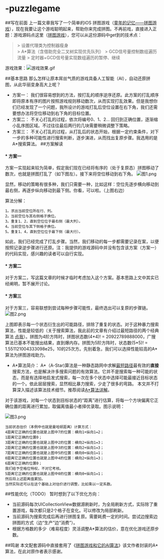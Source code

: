 # -puzzlegame

##写在前面
上一篇文章我写了一个简单的iOS 拼图游戏（[童年的记忆——拼图游戏](https://www.jianshu.com/p/8f1436f688d3)），现在我要让这个游戏聪明起来，帮助你来完成拼图。不再前戏，直接进入正题：游戏源码点这里（[拼图游戏](https://github.com/imsz5460/-puzzlegame)），您可以从这份源码中get到的技术点：
>  \>      设置代理类为控制器瘦身    
>  \>      A*算法（含借助完全二叉树实现优先队列）
>  \>      GCD信号量控制数组遍历流量
>  \>      定时器+GCD信号量实现数组遍历的暂停、继续

游戏效果：![游戏效果.gif](http://upload-images.jianshu.io/upload_images/4320229-e33f94ffade27ec4.gif?imageMogr2/auto-orient/strip%7CimageView2/2/w/1240)


##基本思路
那么怎样让原本屌丝气质的游戏具备人工智能（AI），自动还原拼图，从此华丽变身高大上呢？
+ 方案一：
我们很容易想到的方法，按打乱的顺序逆序还原。此方案的打乱顺序即将原本有序的图片按照游戏规则移动数次，从而实现打乱效果。但是我想你们已经发现了一个问题，我所设计的游戏打乱后空位设置在右下角，我们还需要想办法将空位移动到右下角的目标位置。
+ 方案二：
不关心打乱的过程，依次将编号0、1、2... 回归到正确位置，逐渐缩小乱序图区域。不过往往最后两行的几块需要稍微调整下策略。
+ 方案三：
不关心打乱的过程，从打乱后的状态开始，根据一定约束条件，对下一步的多种可能性进行搜索判断，逐步演进，从而找出复原步骤。我选用的是A*搜索算法。
##方案解读
####  *  方案一
方案一实现起来较为简单，假定我们现在已经将有序的（处于复原态）拼图移动了数次，也就是拼图打乱了（如下图左）。接下来将空位移动到右下角。
![图1.png](http://upload-images.jianshu.io/upload_images/4320229-355a4e165aa1f6ff.png?imageMogr2/auto-orient/strip%7CimageView2/2/w/1240)



显然，移动的策略有很多种，我们只需要一种，比如这样：空位先逐步横向移动到最右侧，再逐步纵向移动到最下侧。你看，可以啦。（上图右边）

算法分解：
```
1。求出当前空位所在行、列。
2。当前空位与其右侧格子换位。
3。重复1、2，直到空位位于最右侧（最大列）。
4。当前空位与其下侧格子换位。
5。重复1、4，直到空位位于最下侧（最大行）。
```
如此，我们已经完成了打乱步骤。当然，我们移动的每一步都需要记录在案，以便按照记录逆步骤进行还原。注：我提供的游戏源码中并没有包含该方案（方案一）的代码实现，感兴趣的读者可以自行实现。
####  *  方案二
对于方案二，写这篇文章的时候才临时考虑加入这个方案。基本思路上文中其实已经阐明，暂不展开讨论。
####  *  方案三
对于方案三，容易联想到尝试每种步骤可能性，最终选出可以复原的步骤链。![图2.png](http://upload-images.jianshu.io/upload_images/4320229-090afd408d93b3ec.png?imageMogr2/auto-orient/strip%7CimageView2/2/w/1240)


上图即表示每一个状态衍生出的可能路径，排除了重复的状态。对于这种暴力搜索算法，性能是较低的（关于搜索算法，我此前的文章有介绍过最短路径的两个经典算法 [点我](http://www.cnblogs.com/imsz/p/6241981.html
)）。拼图为4阶方阵时，拼图状态数(4\*4)! = 20922789888000，广搜算法已基本不能搜出结果，直到爆内存。拼图为5阶方阵时，状态数(5\*5)! = 1.551121004333098e25，10的25次方。先别着急，我们可以选择性能较高的A*算法为拼图游戏助力。

+ A\*算法简介：
A\*（A-Star)算法是一种静态路网中求解[最短路径](https://baike.baidu.com/item/%E6%9C%80%E7%9F%AD%E8%B7%AF%E5%BE%84)最有效的**直接**搜索方法，也是解决许多搜索问题的有效算法。它并不是搜索每一种可能的状态，而是有选择地启发式搜索，每一次在多个状态中选择可能最接近目标状态的一个。依此层层搜索，显然相比暴力搜索，少走了很多的弯路。
本文并不打算深入描述该算法技术细节。推荐阅读[A*算法详解](http://blog.csdn.net/hitwhylz/article/details/23089415)。

对于该游戏，对每一个状态到目标状态的“距离”进行估算，将每一个方块偏离它正确位置的距离进行累加，取偏离值最小者择优录取。图示说明：

![图3.png](http://upload-images.jianshu.io/upload_images/4320229-762d29ec2dbbe877.png?imageMogr2/auto-orient/strip%7CimageView2/2/w/1240)

```
当前状态估价（本例中也就是曼哈顿距离）计算方式：
4距离它正确的位置也就是上图中7的位置：横向1+纵向1=2；
1距离它正确的位置0；
3距离它正确的位置也就是上图中2的位置：横向2+纵向1=3；
2距离它正确的位置也就是上图中3的位置：横向2+纵向1=3；
7距离它正确的位置也就是上图中5的位置：横向0+纵向1=1；
0距离它正确的位置也就是上图中4的位置：横向2+纵向1=3；
6距离它正确的位置0；
我们给予空格位特权，不对它考核。
5距离它正确的位置也就是上图中0的位置：横向0+纵向1=1；
然后将上述距离值累加。
当然实际还可以在这个基础上对估价进行调整，比如乘以一定系数。
```
##性能优化（TODO）
暂时想到了以下优化方向：
+ 当前源码每次UICollectionView数据源刷新时，为全局刷新方式，实际除了重置游戏，每次都只是2个格子在变化。可以修改为局部刷新。
+ 当前源码为搜索完成后再进行拼图复原。需要耗费一定的时间。尝试边搜索边拼图的方式（边“生产”边“消费”）。
+ 根据方格数的多少（难易程度）灵活调整A*算法的估价，意在优化游戏还原步数。

##鸣谢
本文配套源码中直接套用了《[拼图游戏和它的AI算法](https://www.jianshu.com/p/10a6d02616ad?utm_campaign=maleskine&utm_content=note&utm_medium=seo_notes&utm_source=recommendation)》该文作者封装的A*算法，在此对原作者表示感谢。
